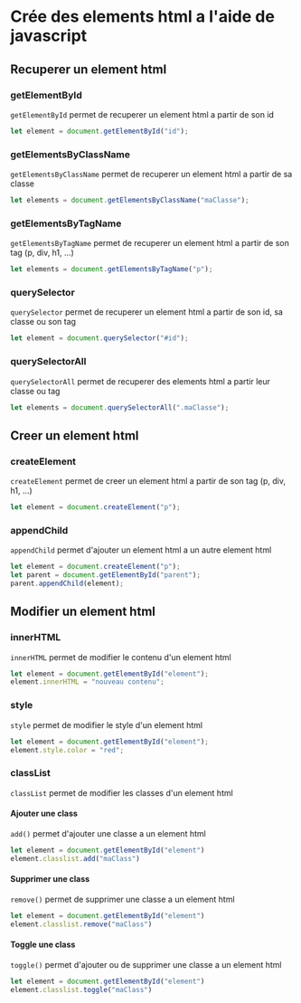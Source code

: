 # Crée des elements html a l'aide de javascript

## Recuperer un element html

### getElementById 
`getElementById` permet de recuperer un element html a partir de son id

```javascript
let element = document.getElementById("id");
```	



### getElementsByClassName
`getElementsByClassName` permet de recuperer un element html a partir de sa classe    
    
```javascript
let elements = document.getElementsByClassName("maClasse");
```



### getElementsByTagName
`getElementsByTagName` permet de recuperer un element html a partir de son tag (p, div, h1, ...)
```javascript
let elements = document.getElementsByTagName("p");
```



### querySelector
`querySelector` permet de recuperer un element html a partir de son id, sa classe ou son tag
```javascript
let element = document.querySelector("#id");
```



### querySelectorAll
`querySelectorAll` permet de recuperer des elements html a partir leur classe ou tag
```javascript
let elements = document.querySelectorAll(".maClasse");
```



## Creer un element html

### createElement
`createElement` permet de creer un element html a partir de son tag (p, div, h1, ...)

```javascript
let element = document.createElement("p");
```
 
### appendChild
`appendChild` permet d'ajouter un element html a un autre element html

```javascript
let element = document.createElement("p");
let parent = document.getElementById("parent");
parent.appendChild(element);
```


## Modifier un element html

### innerHTML
`innerHTML` permet de modifier le contenu d'un element html

```javascript
let element = document.getElementById("element");
element.innerHTML = "nouveau contenu";
```

### style
`style` permet de modifier le style d'un element html

```javascript
let element = document.getElementById("element");
element.style.color = "red";
```

### classList
`classList` permet de modifier les classes d'un element html

#### Ajouter une class
`add()` permet d'ajouter une classe a un element html


```javascript
let element = document.getElementById("element")
element.classlist.add("maClass")
```

#### Supprimer une class
`remove()` permet de supprimer une classe a un element html

```javascript
let element = document.getElementById("element")
element.classlist.remove("maClass")
```

#### Toggle une class
`toggle()` permet d'ajouter ou de supprimer une classe a un element html

```javascript
let element = document.getElementById("element")
element.classlist.toggle("maClass")
```














